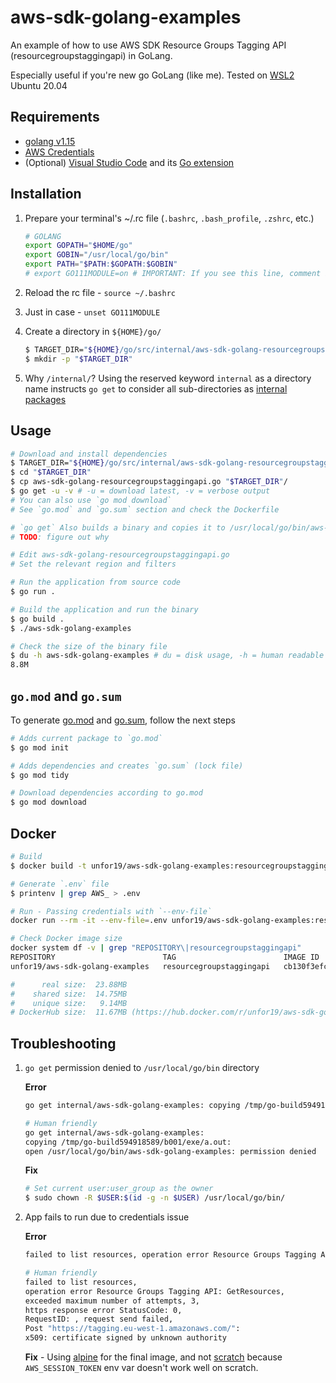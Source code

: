 # aws-sdk-golang-examples

An example of how to use AWS SDK Resource Groups Tagging API (resourcegroupstaggingapi) in GoLang.

Especially useful if you're new go GoLang (like me). Tested on [WSL2](https://docs.microsoft.com/en-us/windows/wsl/install-win10) Ubuntu 20.04

## Requirements

- [golang v1.15](https://golang.org/doc/install)
- [AWS Credentials](https://docs.aws.amazon.com/sdk-for-java/v1/developer-guide/credentials.html)
- (Optional) [Visual Studio Code](https://code.visualstudio.com/download) and its [Go extension](https://marketplace.visualstudio.com/items?itemName=golang.Go)

## Installation

1. Prepare your terminal's ~/.rc file (`.bashrc`, `.bash_profile`, `.zshrc`, etc.)

    ```bash
    # GOLANG
    export GOPATH="$HOME/go"
    export GOBIN="/usr/local/go/bin"
    export PATH="$PATH:$GOPATH:$GOBIN"
    # export GO111MODULE=on # IMPORTANT: If you see this line, comment it out
    ```

1. Reload the rc file - `source ~/.bashrc`
1. Just in case - `unset GO111MODULE`
1. Create a directory in `${HOME}/go/`
    ```bash
    $ TARGET_DIR="${HOME}/go/src/internal/aws-sdk-golang-resourcegroupstaggingapi"
    $ mkdir -p "$TARGET_DIR"
    ```
1. Why `/internal/`? Using the reserved keyword `internal` as a directory name instructs `go get` to consider all sub-directories as [internal packages](https://golang.org/doc/go1.4#internalpackages)

## Usage

```bash
# Download and install dependencies
$ TARGET_DIR="${HOME}/go/src/internal/aws-sdk-golang-resourcegroupstaggingapi"
$ cd "$TARGET_DIR"
$ cp aws-sdk-golang-resourcegroupstaggingapi.go "$TARGET_DIR"/
$ go get -u -v # -u = download latest, -v = verbose output
# You can also use `go mod download`
# See `go.mod` and `go.sum` section and check the Dockerfile

# `go get` Also builds a binary and copies it to /usr/local/go/bin/aws-sdk-golang-examples
# TODO: figure out why

# Edit aws-sdk-golang-resourcegroupstaggingapi.go
# Set the relevant region and filters

# Run the application from source code
$ go run .

# Build the application and run the binary
$ go build .
$ ./aws-sdk-golang-examples

# Check the size of the binary file
$ du -h aws-sdk-golang-examples # du = disk usage, -h = human readable
8.8M
```

## `go.mod` and `go.sum`

To generate [go.mod](./go.mod) and [go.sum](./go.sum), follow the next steps

```bash
# Adds current package to `go.mod`
$ go mod init

# Adds dependencies and creates `go.sum` (lock file)
$ go mod tidy

# Download dependencies according to go.mod
$ go mod download
```

## Docker

```bash
# Build
$ docker build -t unfor19/aws-sdk-golang-examples:resourcegroupstaggingapi .

# Generate `.env` file
$ printenv | grep AWS_ > .env

# Run - Passing credentials with `--env-file`
docker run --rm -it --env-file=.env unfor19/aws-sdk-golang-examples:resourcegroupstaggingapi

# Check Docker image size
docker system df -v | grep "REPOSITORY\|resourcegroupstaggingapi"
REPOSITORY                        TAG                        IMAGE ID       CREATED             SIZE      SHARED SIZE   UNIQUE SIZE   CONTAINERS
unfor19/aws-sdk-golang-examples   resourcegroupstaggingapi   cb130f3efcfe   7 minutes ago       23.88MB   14.74MB       9.136MB       0

#      real size:  23.88MB
#    shared size:  14.75MB
#    unique size:   9.14MB
# DockerHub size:  11.67MB (https://hub.docker.com/r/unfor19/aws-sdk-golang-examples/tags?page=1&ordering=last_updated)
```

## Troubleshooting

1. `go get` permission denied to `/usr/local/go/bin` directory

    **Error**
    ```bash
    go get internal/aws-sdk-golang-examples: copying /tmp/go-build594918589/b001/exe/a.out: open /usr/local/go/bin/aws-sdk-golang-examples: permission denied

    # Human friendly
    go get internal/aws-sdk-golang-examples: 
    copying /tmp/go-build594918589/b001/exe/a.out: 
    open /usr/local/go/bin/aws-sdk-golang-examples: permission denied
    ```

    **Fix**
    ```bash
    # Set current user:user_group as the owner
    $ sudo chown -R $USER:$(id -g -n $USER) /usr/local/go/bin/
    ```
1. App fails to run due to credentials issue

    **Error**
    ```bash
    failed to list resources, operation error Resource Groups Tagging API: GetResources, exceeded maximum number of attempts, 3, https response error StatusCode: 0, RequestID: , request send failed, Post "https://tagging.eu-west-1.amazonaws.com/": x509: certificate signed by unknown authority

    # Human friendly
    failed to list resources,
    operation error Resource Groups Tagging API: GetResources, 
    exceeded maximum number of attempts, 3, 
    https response error StatusCode: 0,
    RequestID: , request send failed,
    Post "https://tagging.eu-west-1.amazonaws.com/":
    x509: certificate signed by unknown authority
    ```

    **Fix** - Using [alpine](https://hub.docker.com/_/alpine/) for the final image, and not [scratch](https://hub.docker.com/_/scratch/) because `AWS_SESSION_TOKEN` env var doesn't work well on scratch.
